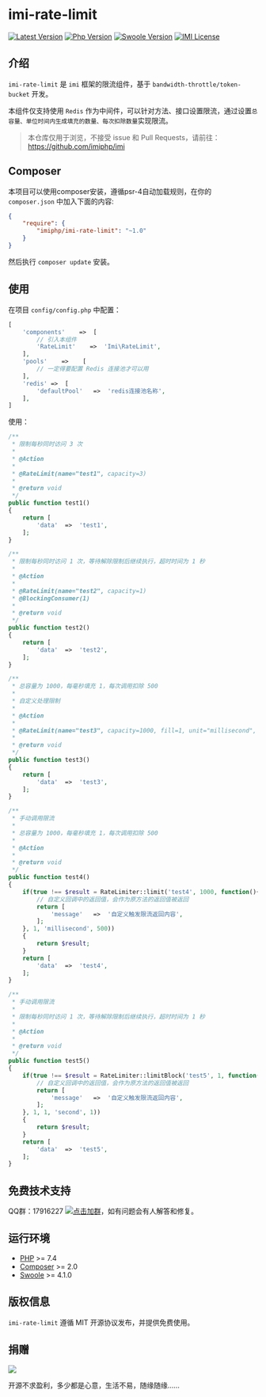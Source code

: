 # imi-rate-limit

[![Latest Version](https://img.shields.io/packagist/v/imiphp/imi-rate-limit.svg)](https://packagist.org/packages/imiphp/imi-rate-limit)
[![Php Version](https://img.shields.io/badge/php-%3E=7.4-brightgreen.svg)](https://secure.php.net/)
[![Swoole Version](https://img.shields.io/badge/swoole-%3E=4.1.0-brightgreen.svg)](https://github.com/swoole/swoole-src)
[![IMI License](https://img.shields.io/github/license/imiphp/imi-rate-limit.svg)](https://github.com/imiphp/imi-rate-limit/blob/master/LICENSE)

## 介绍

`imi-rate-limit` 是 `imi` 框架的限流组件，基于 `bandwidth-throttle/token-bucket` 开发。

本组件仅支持使用 `Redis` 作为中间件，可以针对方法、接口设置限流，通过设置`总容量、单位时间内生成填充的数量、每次扣除数量`实现限流。

> 本仓库仅用于浏览，不接受 issue 和 Pull Requests，请前往：<https://github.com/imiphp/imi>

## Composer

本项目可以使用composer安装，遵循psr-4自动加载规则，在你的 `composer.json` 中加入下面的内容:

```json
{
    "require": {
        "imiphp/imi-rate-limit": "~1.0"
    }
}
```

然后执行 `composer update` 安装。

## 使用

在项目 `config/config.php` 中配置：

```php
[
    'components'    =>  [
        // 引入本组件
        'RateLimit'    =>  'Imi\RateLimit',
    ],
    'pools'    =>    [
        // 一定得要配置 Redis 连接池才可以用
    ],
    'redis' =>  [
        'defaultPool'   =>  'redis连接池名称',
    ],
]
```

使用：

```php
/**
 * 限制每秒同时访问 3 次
 * 
 * @Action
 * 
 * @RateLimit(name="test1", capacity=3)
 *
 * @return void
 */
public function test1()
{
    return [
        'data'  =>  'test1',
    ];
}

/**
 * 限制每秒同时访问 1 次，等待解除限制后继续执行，超时时间为 1 秒
 * 
 * @Action
 * 
 * @RateLimit(name="test2", capacity=1)
 * @BlockingConsumer(1)
 *
 * @return void
 */
public function test2()
{
    return [
        'data'  =>  'test2',
    ];
}

/**
 * 总容量为 1000，每毫秒填充 1，每次调用扣除 500
 * 
 * 自定义处理限制
 * 
 * @Action
 * 
 * @RateLimit(name="test3", capacity=1000, fill=1, unit="millisecond", deduct=500, callback="\ImiDemo\HttpDemo\Util\RateLimitParser::parse")
 *
 * @return void
 */
public function test3()
{
    return [
        'data'  =>  'test3',
    ];
}

/**
 * 手动调用限流
 * 
 * 总容量为 1000，每毫秒填充 1，每次调用扣除 500
 *
 * @Action
 * 
 * @return void
 */
public function test4()
{
    if(true !== $result = RateLimiter::limit('test4', 1000, function(){
        // 自定义回调中的返回值，会作为原方法的返回值被返回
        return [
            'message'   =>  '自定义触发限流返回内容',
        ];
    }, 1, 'millisecond', 500))
    {
        return $result;
    }
    return [
        'data'  =>  'test4',
    ];
}

/**
 * 手动调用限流
 * 
 * 限制每秒同时访问 1 次，等待解除限制后继续执行，超时时间为 1 秒
 *
 * @Action
 * 
 * @return void
 */
public function test5()
{
    if(true !== $result = RateLimiter::limitBlock('test5', 1, function(){
        // 自定义回调中的返回值，会作为原方法的返回值被返回
        return [
            'message'   =>  '自定义触发限流返回内容',
        ];
    }, 1, 1, 'second', 1))
    {
        return $result;
    }
    return [
        'data'  =>  'test5',
    ];
}
```

## 免费技术支持

QQ群：17916227 [![点击加群](https://pub.idqqimg.com/wpa/images/group.png "点击加群")](https://jq.qq.com/?_wv=1027&k=5wXf4Zq)，如有问题会有人解答和修复。

## 运行环境

- [PHP](https://php.net/) >= 7.4
- [Composer](https://getcomposer.org/) >= 2.0
- [Swoole](https://www.swoole.com/) >= 4.1.0

## 版权信息

`imi-rate-limit` 遵循 MIT 开源协议发布，并提供免费使用。

## 捐赠

<img src="https://raw.githubusercontent.com/imiphp/imi-rate-limit/dev/res/pay.png"/>

开源不求盈利，多少都是心意，生活不易，随缘随缘……
